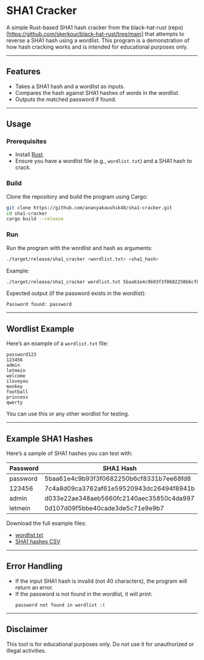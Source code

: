 # SHA1 Cracker

A simple Rust-based SHA1 hash cracker from the black-hat-rust (repo)[https://github.com/skerkour/black-hat-rust/tree/main] that attempts to reverse a SHA1 hash using a wordlist. This program is a demonstration of how hash cracking works and is intended for educational purposes only.

---

## Features
- Takes a SHA1 hash and a wordlist as inputs.
- Compares the hash against SHA1 hashes of words in the wordlist.
- Outputs the matched password if found.

---

## Usage

### Prerequisites
- Install [Rust](https://www.rust-lang.org/tools/install).
- Ensure you have a wordlist file (e.g., `wordlist.txt`) and a SHA1 hash to crack.

### Build
Clone the repository and build the program using Cargo:
```bash
git clone https://github.com/ananyakaushik48/sha1-cracker.git
cd sha1-cracker
cargo build --release
```

### Run
Run the program with the wordlist and hash as arguments:
```bash
./target/release/sha1_cracker <wordlist.txt> <sha1_hash>
```

Example:
```bash
./target/release/sha1_cracker wordlist.txt 5baa61e4c9b93f3f0682250b6cf8331b7ee68fd8
```

Expected output (if the password exists in the wordlist):
```plaintext
Password found: password
```

---

## Wordlist Example

Here’s an example of a `wordlist.txt` file:

```
password123
123456
admin
letmein
welcome
iloveyou
monkey
football
princess
qwerty
```

You can use this or any other wordlist for testing.

---

## Example SHA1 Hashes

Here’s a sample of SHA1 hashes you can test with:

| Password   | SHA1 Hash                                           |
|------------|-----------------------------------------------------|
| password   | 5baa61e4c9b93f3f0682250b6cf8331b7ee68fd8            |
| 123456     | 7c4a8d09ca3762af61e59520943dc26494f8941b            |
| admin      | d033e22ae348aeb5660fc2140aec35850c4da997            |
| letmein    | 0d107d09f5bbe40cade3de5c71e9e9b7                    |

Download the full example files:
- [wordlist.txt](wordlist.txt)
- [SHA1 hashes CSV](sha1_hashes.csv)

---

## Error Handling
- If the input SHA1 hash is invalid (not 40 characters), the program will return an error.
- If the password is not found in the wordlist, it will print:
  ```plaintext
  password not found in wordlist :(
  ```
  
---

## Disclaimer

This tool is for educational purposes only. Do not use it for unauthorized or illegal activities.


